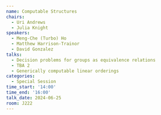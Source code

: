 ```yaml
---
name: Computable Structures
chairs:
  - Uri Andrews
  - Julia Knight
speakers:
  - Meng-Che (Turbo) Ho
  - Matthew Harrison-Trainor
  - David Gonzalez
talks:
  - Decision problems for groups as equivalence relations
  - TBA 2
  - Generically computable linear orderings
categories:
  - Special Session
time_start: '14:00'
time_end: '16:00'
talk_date: 2024-06-25
room: J222
---
```

